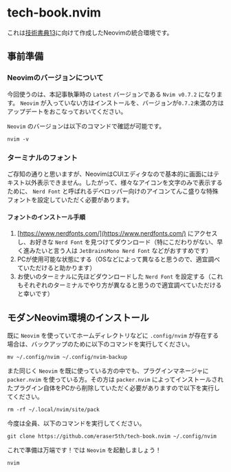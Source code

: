 # tech-book.nvim

これは[技術書典13](https://techbookfest.org/event/tbf13)に向けて作成したNeovimの統合環境です。

## 事前準備

### Neovimのバージョンについて

今回使うのは、本記事執筆時の `Latest` バージョンである `Nvim v0.7.2` になります。 `Neovim` が入っていない方はインストールを、バージョンが`0.7.2`未満の方はアップデートをおこなっておいてください。

`Neovim` のバージョンは以下のコマンドで確認が可能です。

```shell
nvim -v
```

### ターミナルのフォント

ご存知の通りと思いますが、NeovimはCUIエディタなので基本的に画面にはテキスト以外表示できません。したがって、様々なアイコンを文字のみで表示するために、 `Nerd Font` と呼ばれるデベロッパー向けのアイコンてんこ盛りな特殊フォントを設定していただく必要があります。

#### フォントのインストール手順

1. [https://www.nerdfonts.com/](https://www.nerdfonts.com/) にアクセスし、お好きな `Nerd Font` を見つけてダウンロード（特にこだわりがない、早く進みたいと言う人は `JetBrainsMono Nerd Font` などがおすすめです）
2. PCが使用可能な状態にする（OSなどによって異なると思うので、適宜調べていただけると助かります）
3. お使いのターミナルに先ほどダウンロードした `Nerd Font` を設定する（これもそれぞれのターミナルでやり方が異なると思うので適宜調べていただけると幸いです）

## モダンNeovim環境のインストール

既に `Neovim` を使っていてホームディレクトリなどに `.config/nvim` が存在する場合は、バックアップのために以下のコマンドを実行してください。

```shell
mv ~/.config/nvim ~/.config/nvim-backup
```

また同じく `Neovim` を既に使っている方の中でも、プラグインマネージャに `packer.nvim` を使っている方。その方は `packer.nvim` によってインストールされたプラグイン自体をPCから削除していただく必要がありますので以下を実行してください。

```shell
rm -rf ~/.local/nvim/site/pack
```

今度は全員、以下のコマンドを実行してください。

```shell
git clone https://github.com/eraser5th/tech-book.nvim ~/.config/nvim
```

これで準備は万端です！では `Neovim` を起動しましょう！

```shell
nvim
```
